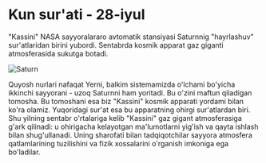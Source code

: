 # Kun sur'ati - 28-iyul

"Kassini" NASA sayyoralararo avtomatik stansiyasi Saturnnig "hayrlashuv" sur'atlaridan birini yubordi. Sentabrda kosmik apparat gaz giganti atmosferasida sukutga botadi.

![Saturn](https://naked-science.ru/sites/default/files/styles/full_size/public/field/image/pia21621-1041.jpg?itok=354C1q27)

Quyosh nurlari nafaqat Yerni, balkim sistemamizda o'lchami bo'yicha ikkinchi sayyorani - uzoq Saturnni ham yoritadi. Bu o'zini maftun qiladigan tomosha. Bu tomoshani esa biz "Kassini" kosmik apparati yordami bilan ko'ra olamiz. Yuqoridagi sur'at esa bu apparatning ohirgi sur'atlardan biri. Shu yilning sentabr o'rtalariga kelib "Kassini" gaz gigant atmosferasiga g'ark qilinadi: u ohirigacha kelayotgan ma'lumotlarni yig'ish va qayta ishlash bilan shug'ullanadi. Uning sharofati bilan tadqiqotchilar sayyora atmosfera qatlamlarining tuzilishini va fizik xossalarini o'rganish imkoniga ega bo'ladilar.
